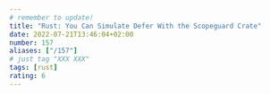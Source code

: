 ```yaml
---
# remember to update!
title: "Rust: You Can Simulate Defer With the Scopeguard Crate"
date: 2022-07-21T13:46:04+02:00
number: 157
aliases: ["/157"]
# just tag "XXX XXX"
tags: [rust]
rating: 6
---
```

